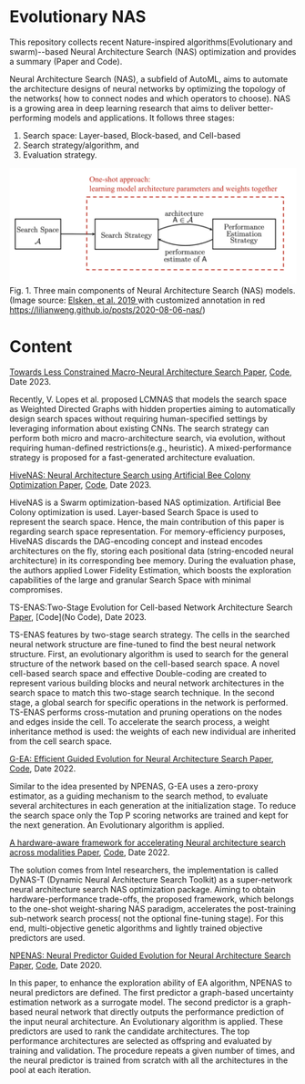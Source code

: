# Evolutionary NAS
This repository collects recent Nature-inspired algorithms(Evolutionary and swarm)--based Neural Architecture Search (NAS) optimization and provides a summary (Paper and Code). 

Neural Architecture Search (NAS), a subfield of AutoML, aims to  automate the architecture designs of neural networks by optimizing the topology of the networks( how to connect nodes and which operators to choose). NAS is a growing area in deep learning research that aims to deliver better-performing models and applications. It follows three stages:
1. Search space:  Layer-based, Block-based, and Cell-based
2. Search strategy/algorithm, and
3. Evaluation strategy.
   
![Screenshot](NAS-high-level.png)
Fig. 1. Three main components of Neural Architecture Search (NAS) models. (Image source: [Elsken, et al. 2019 ](https://arxiv.org/abs/1808.05377) with customized annotation in red https://lilianweng.github.io/posts/2020-08-06-nas/) 
# <h1 id='Content'>Content</h1>

<ins> Towards Less Constrained Macro-Neural Architecture Search </ins> [Paper](https://arxiv.org/abs/2203.05508), [Code](https://github.com/VascoLopes/LCMNAS), Date 2023.

Recently, V. Lopes et al. proposed LCMNAS that models the search space as Weighted Directed Graphs with hidden properties aiming to automatically design search spaces without requiring human-specified settings by leveraging information about existing CNNs. The search strategy can perform both micro and macro-architecture search, via evolution, without requiring human-defined restrictions(e.g., heuristic). A mixed-performance strategy is proposed for a fast-generated architecture evaluation. 

 <ins> HiveNAS: Neural Architecture Search using Artificial Bee Colony Optimization </ins>[Paper](https://arxiv.org/abs/2211.10250), [Code](https://github.com/ThunderStruct/HiveNAS/), Date 2023. 

 HiveNAS is a Swarm optimization-based NAS optimization. Artificial Bee Colony optimization  is used. Layer-based Search Space is used to represent the search space. Hence, the main contribution of this paper is regarding search space representation. For memory-efficiency purposes, HiveNAS discards the DAG-encoding concept and instead encodes architectures on the fly, storing each positional data (string-encoded neural architecture) in its corresponding bee memory. During the evaluation  phase, the authors applied Lower Fidelity Estimation, which boosts the exploration capabilities of the large and granular Search Space with minimal compromises. 



TS-ENAS:Two-Stage Evolution for Cell-based Network Architecture Search</ins>  [Paper](https://arxiv.org/abs/2310.09525), [Code](No Code), Date 2023. 

TS-ENAS features by two-stage search strategy. The cells in the searched neural network structure are fine-tuned to find the best neural network structure. First, an evolutionary algorithm is used to search for the general structure of the network based on the cell-based search space. A novel cell-based search space and effective Double-coding are created to represent various building blocks and neural network architectures in the search space to match this two-stage search technique. In the second stage, a global search for specific operations in the network is performed. TS-ENAS performs cross-mutation and pruning operations on the nodes and edges inside the cell. To accelerate the search process, a weight inheritance method is used: the weights of each new individual are inherited from the cell search space.


 <ins> G-EA: Efficient Guided Evolution for Neural Architecture Search </ins>  [Paper](https://arxiv.org/abs/2110.15232), [Code](https://github.com/VascoLopes/GEA), Date 2022. 

Similar to the idea presented by NPENAS, G-EA uses a zero-proxy estimator, as a guiding mechanism to the search method,  to evaluate several architectures in each generation at the initialization stage. To reduce the search space only the Top P scoring networks are trained and kept for the next generation. An Evolutionary algorithm is applied.

<ins> A hardware-aware framework for accelerating Neural  architecture search  across modalities </ins> [Paper](https://arxiv.org/abs/2205.10358), [Code](https://github.com/IntelLabs/DyNAS-T), Date 2022.

The solution comes from Intel researchers, the implementation is called DyNAS-T (Dynamic Neural Architecture Search Toolkit) as a super-network neural architecture search NAS optimization package.  Aiming to obtain hardware-performance trade-offs, the proposed framework, which belongs to the one-shot weight-sharing NAS paradigm, accelerates the post-training sub-network search process( not the optional fine-tuning stage). For this end, multi-objective genetic algorithms and lightly trained objective predictors are used. 

<ins> NPENAS: Neural Predictor Guided Evolution for Neural Architecture Search </ins> [Paper](https://arxiv.org/abs/2003.12857), [Code](https://github.com/auroua/NPENASv1), Date 2020. 

In this paper, to enhance the exploration ability of EA algorithm, NPENAS to neural predictors are defined. The first predictor a graph-based uncertainty estimation network as a surrogate model. The second predictor is a graph-based neural network that directly outputs the performance prediction of the input neural architecture. An Evolutionary algorithm is applied. These predictors are used to rank the candidate architectures. The top performance architectures are selected as offspring and evaluated by training and validation. The procedure repeats a given number of times, and the neural predictor is trained from scratch with all the architectures in the pool at each iteration.

 

